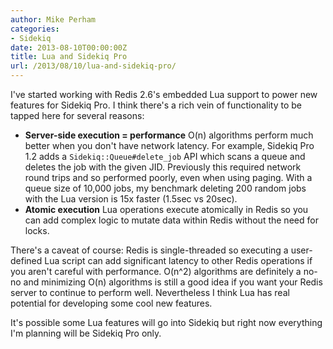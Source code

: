 ```yaml
---
author: Mike Perham
categories:
- Sidekiq
date: 2013-08-10T00:00:00Z
title: Lua and Sidekiq Pro
url: /2013/08/10/lua-and-sidekiq-pro/
---
```


I've started working with Redis 2.6's embedded Lua support to power new features for Sidekiq Pro. I think there's a rich vein of functionality to be tapped here for several reasons:

*   **Server-side execution = performance** O(n) algorithms perform much better when you don't have network latency. For example, Sidekiq Pro 1.2 adds a `Sidekiq::Queue#delete_job` API which scans a queue and deletes the job with the given JID. Previously this required network round trips and so performed poorly, even when using paging. With a queue size of 10,000 jobs, my benchmark deleting 200 random jobs with the Lua version is 15x faster (1.5sec vs 20sec).
*   **Atomic execution** Lua operations execute atomically in Redis so you can add complex logic to mutate data within Redis without the need for locks.

There's a caveat of course: Redis is single-threaded so executing a user-defined Lua script can add significant latency to other Redis operations if you aren't careful with performance. O(n^2) algorithms are definitely a no-no and minimizing O(n) algorithms is still a good idea if you want your Redis server to continue to perform well. Nevertheless I think Lua has real potential for developing some cool new features.

It's possible some Lua features will go into Sidekiq but right now everything I'm planning will be Sidekiq Pro only.

